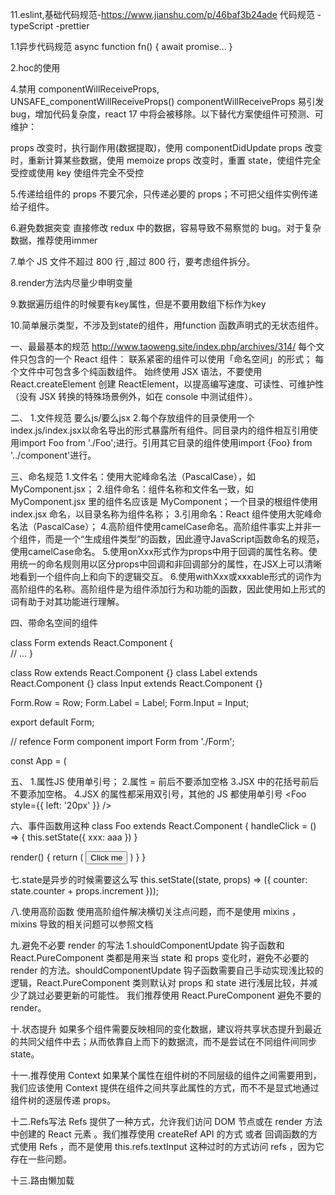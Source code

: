 11.eslint,基础代码规范-https://www.jianshu.com/p/46baf3b24ade
代码规范 - typeScript -prettier

1.1异步代码规范
  async function fn() {
    await promise...
  }

2.hoc的使用

4.禁用 componentWillReceiveProps, UNSAFE_componentWillReceiveProps()
componentWillReceiveProps 易引发 bug，增加代码复杂度，react 17 中将会被移除。以下替代方案使组件可预测、可维护：

props 改变时，执行副作用(数据提取)，使用 componentDidUpdate
props 改变时，重新计算某些数据，使用 memoize
props 改变时，重置 state，使组件完全受控或使用 key 使组件完全不受控

5.传递给组件的 props 不要冗余，只传递必要的 props；不可把父组件实例传递给子组件。

6.避免数据突变 直接修改 redux 中的数据，容易导致不易察觉的 bug。对于复杂数据，推荐使用immer

7.单个 JS 文件不超过 800 行 ,超过 800 行，要考虑组件拆分。

8.render方法内尽量少申明变量

9.数据遍历组件的时候要有key属性，但是不要用数组下标作为key

10.简单展示类型，不涉及到state的组件，用function 函数声明式的无状态组件。



一、最最基本的规范 http://www.taoweng.site/index.php/archives/314/
每个文件只包含的一个 React 组件：
联系紧密的组件可以使用「命名空间」的形式；
每个文件中可包含多个纯函数组件。
始终使用 JSX 语法，不要使用 React.createElement 创建 ReactElement，以提高编写速度、可读性、可维护性（没有 JSX 转换的特殊场景例外，如在 console 中测试组件）。

二、
1.文件规范 要么js/要么jsx
2.每个存放组件的目录使用一个index.js/index.jsx以命名导出的形式暴露所有组件。同目录内的组件相互引用使用import Foo from './Foo';进行。引用其它目录的组件使用import {Foo} from '../component'进行。

三、命名规范
1.文件名：使用大驼峰命名法（PascalCase），如 MyComponent.jsx；
2.组件命名：组件名称和文件名一致，如 MyComponent.jsx 里的组件名应该是 MyComponent；一个目录的根组件使用 index.jsx 命名，以目录名称为组件名称；
3.引用命名：React 组件使用大驼峰命名法（PascalCase）；
4.高阶组件使用camelCase命名。高阶组件事实上并非一个组件，而是一个“生成组件类型”的函数，因此遵守JavaScript函数命名的规范，使用camelCase命名。
5.使用onXxx形式作为props中用于回调的属性名称。使用统一的命名规则用以区分props中回调和非回调部分的属性，在JSX上可以清晰地看到一个组件向上和向下的逻辑交互。
6.使用withXxx或xxxable形式的词作为高阶组件的名称。高阶组件是为组件添加行为和功能的函数，因此使用如上形式的词有助于对其功能进行理解。

四、带命名空间的组件

class Form extends React.Component {  
  // ...
}

class Row extends React.Component {}
class Label extends React.Component {}
class Input extends React.Component {}

Form.Row = Row;
Form.Label = Label;
Form.Input = Input;

export default Form;

// refence Form component
import Form from './Form';

const App = (
  <Form>
    <Form.Row>
      <Form.Label />


五、
1.属性JS 使用单引号；
2.属性 = 前后不要添加空格
3.JSX 中的花括号前后不要添加空格。
4.JSX 的属性都采用双引号，其他的 JS 都使用单引号 
<Foo bar="bar" />
<Foo style={{ left: '20px' }} />

六、事件函数用这种
class Foo extends React.Component {
  handleClick = () => {
    this.setState({ xxx: aaa })
  }

  render() {
    return (
      <button onClick={this.handleClick}>
        Click me
      </button>
    )
  }
}

七.state是异步的时候需要这么写
this.setState((state, props) => ({
  counter: state.counter + props.increment
}));

八.使用高阶函数
使用高阶组件解决横切关注点问题，而不是使用 mixins ，mixins 导致的相关问题可以参照文档

九.避免不必要 render 的写法
1.shouldComponentUpdate 钩子函数和 React.PureComponent 类都是用来当 state 和 props 变化时，避免不必要的 render 的方法。shouldComponentUpdate 钩子函数需要自己手动实现浅比较的逻辑，React.PureComponent 类则默认对 props 和 state 进行浅层比较，并减少了跳过必要更新的可能性。 我们推荐使用 React.PureComponent 避免不要的 render。

十.状态提升
如果多个组件需要反映相同的变化数据，建议将共享状态提升到最近的共同父组件中去；从而依靠自上而下的数据流，而不是尝试在不同组件间同步 state。

十一.推荐使用 Context
如果某个属性在组件树的不同层级的组件之间需要用到，我们应该使用 Context 提供在组件之间共享此属性的方式，而不不是显式地通过组件树的逐层传递 props。

十二.Refs写法
Refs 提供了一种方式，允许我们访问 DOM 节点或在 render 方法中创建的 React 元素 。我们推荐使用 createRef API 的方式 或者 回调函数的方式使用 Refs ，而不是使用 this.refs.textInput 这种过时的方式访问 refs ，因为它存在一些问题。

十三.路由懒加载
